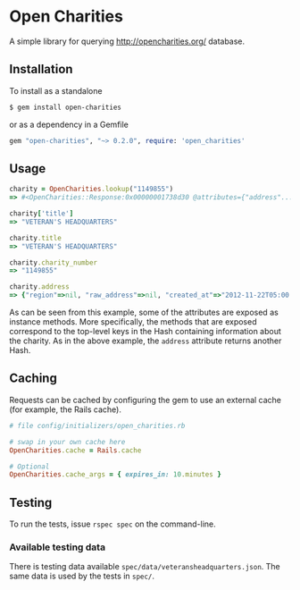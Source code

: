# Open Charities

A simple library for querying http://opencharities.org/ database.

## Installation

To install as a standalone
```sh
$ gem install open-charities
```
or as a dependency in a Gemfile
```ruby
gem "open-charities", "~> 0.2.0", require: 'open_charities'
```

## Usage

```ruby
charity = OpenCharities.lookup("1149855")
=> #<OpenCharities::Response:0x00000001738d30 @attributes={"address"...>

charity['title']
=> "VETERAN'S HEADQUARTERS"

charity.title
=> "VETERAN'S HEADQUARTERS"

charity.charity_number
=> "1149855"

charity.address
=> {"region"=>nil, "raw_address"=>nil, "created_at"=>"2012-11-22T05:00:54+00:00"...}
```
As can be seen from this example, some of the attributes are exposed as instance
methods. More specifically, the methods that are exposed correspond to the
top-level keys in the Hash containing information about the charity.
As in the above example, the `address` attribute returns another Hash.

## Caching

Requests can be cached by configuring the gem to use an external cache (for example,
the Rails cache).

```ruby
# file config/initializers/open_charities.rb

# swap in your own cache here
OpenCharities.cache = Rails.cache

# Optional
OpenCharities.cache_args = { expires_in: 10.minutes }
```

## Testing

To run the tests, issue `rspec spec` on the command-line.

### Available testing data

There is testing data available `spec/data/veteransheadquarters.json`. The same
data is used by the tests in `spec/`.

